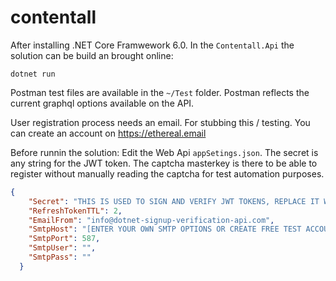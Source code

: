 # contentall

After installing .NET Core Framwework 6.0. In the `Contentall.Api` the solution can be build an brought online:

```
dotnet run
```

Postman test files are available in the `~/Test` folder. Postman reflects the current graphql options available on the API.

User registration process needs an email. For stubbing this / testing. You can create an account on https://ethereal.email

Before runnin the solution: Edit the Web Api `appSetings.json`. The secret is any string for the JWT token. The captcha masterkey is there to be able to register without
manually reading the captcha for test automation purposes.

```json
{
    "Secret": "THIS IS USED TO SIGN AND VERIFY JWT TOKENS, REPLACE IT WITH YOUR OWN SECRET, IT CAN BE ANY STRING",
    "RefreshTokenTTL": 2,
    "EmailFrom": "info@dotnet-signup-verification-api.com",
    "SmtpHost": "[ENTER YOUR OWN SMTP OPTIONS OR CREATE FREE TEST ACCOUNT IN ONE CLICK AT https://ethereal.email/]",
    "SmtpPort": 587,
    "SmtpUser": "",
    "SmtpPass": ""
  }
```